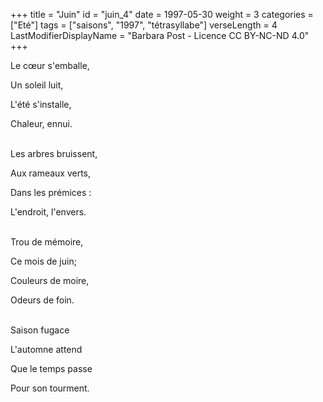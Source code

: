 +++
title = "Juin"
id = "juin_4"
date = 1997-05-30
weight = 3
categories = ["Eté"]
tags = ["saisons", "1997", "tétrasyllabe"]
verseLength = 4
LastModifierDisplayName = "Barbara Post - Licence CC BY-NC-ND 4.0"
+++

Le cœur s'emballe,

Un soleil luit,

L'été s'installe,

Chaleur, ennui.

 \
Les arbres bruissent,

Aux rameaux verts,

Dans les prémices :

L'endroit, l'envers.

 \
Trou de mémoire,

Ce mois de juin;

Couleurs de moire,

Odeurs de foin.

 \
Saison fugace

L'automne attend

Que le temps passe

Pour son tourment.
